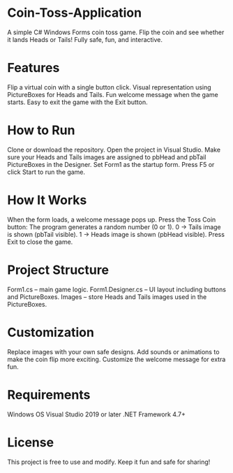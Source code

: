 # Coin-Toss-Application
A simple C# Windows Forms coin toss game. Flip the coin and see whether it lands Heads or Tails! Fully safe, fun, and interactive.

# Features
Flip a virtual coin with a single button click.
Visual representation using PictureBoxes for Heads and Tails.
Fun welcome message when the game starts.
Easy to exit the game with the Exit button.

# How to Run
Clone or download the repository.
Open the project in Visual Studio.
Make sure your Heads and Tails images are assigned to pbHead and pbTail PictureBoxes in the Designer.
Set Form1 as the startup form.
Press F5 or click Start to run the game.

# How It Works
When the form loads, a welcome message pops up.
Press the Toss Coin button:
The program generates a random number (0 or 1).
0 → Tails image is shown (pbTail visible).
1 → Heads image is shown (pbHead visible).
Press Exit to close the game.

# Project Structure
Form1.cs – main game logic.
Form1.Designer.cs – UI layout including buttons and PictureBoxes.
Images – store Heads and Tails images used in the PictureBoxes.

# Customization
Replace images with your own safe designs.
Add sounds or animations to make the coin flip more exciting.
Customize the welcome message for extra fun.

# Requirements
Windows OS
Visual Studio 2019 or later
.NET Framework 4.7+

# License
This project is free to use and modify. Keep it fun and safe for sharing!
